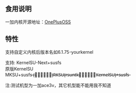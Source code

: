 ## 食用说明

一加内核开源地址：[OnePlusOSS](https://github.com/OnePlusOSS/kernel_manifest)

## 特性
支持自定义内核后版本名如6.1.75-yourkernel

支持:
KernelSU-Next+susfs  
原版KernelSU  
MKSU+susfs
 ̶(̶已̶废̶弃̶)̶R̶K̶S̶U̶(̶r̶s̶u̶n̶t̶k̶的̶分̶支̶K̶e̶r̶n̶e̶l̶S̶U̶)̶+̶s̶u̶s̶f̶s̶
 
 注:测试机型为一加ace3v，其它机型能不能用我不知道